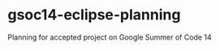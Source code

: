 gsoc14-eclipse-planning
=======================

Planning for accepted project on Google Summer of Code 14 
